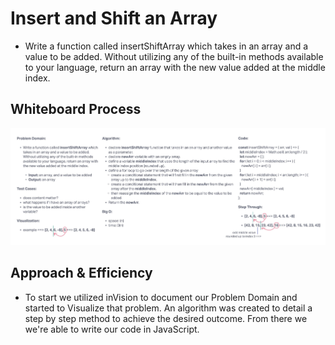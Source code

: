 # Insert and Shift an Array

* Write a function called insertShiftArray which takes in an array and a value to be added. Without utilizing any of the built-in methods available to your language, return an array with the new value added at the middle index.

## Whiteboard Process

![ArrayInsertShift Whiteboard Img](./Screenshot%202022-11-29%20at%203.24.19%20PM.jpg)

## Approach & Efficiency

* To start we utilized inVision to document our Problem Domain and started to Visualize that problem. An algorithm was created to detail a step by step method to achieve the desired outcome. From there we we're able to write our code in JavaScript.
